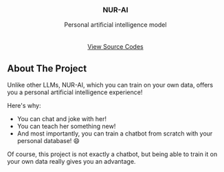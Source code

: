 <a id="readme-top"></a>

<!-- PROJECT LOGO -->
<br />
<div align="center">
  <h3 align="center">NUR-AI</h3>

  <p align="center">
    Personal artificial intelligence model
    <br />
    <br />
    <br />
    <a href="https://github.com/nuriguney/NUR-AI">View Source Codes</a>
  </p>
</div>


<!-- ABOUT THE PROJECT -->
## About The Project

Unlike other LLMs, NUR-AI, which you can train on your own data, offers you a personal artificial intelligence experience!

Here's why:
* You can chat and joke with her!
* You can teach her something new!
* And most importantly, you can train a chatbot from scratch with your personal database! :smile:

Of course, this project is not exactly a chatbot, but being able to train it on your own data really gives you an advantage.